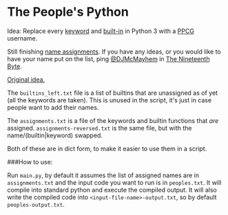 # The People's Python

Idea: Replace every [keyword](http://www.programiz.com/python-programming/keyword-list) and [built-in](https://docs.python.org/3/library/functions.html) in Python 3 with a [PPCG](https://codegolf.stackexchange.com/) username.

Still finishing [name assignments](https://github.com/DJMcMayhem/ThePeoplesPython/blob/master/assignments.txt). If you have any ideas, or you would like to have your name put on the list, ping [@DJMcMayhem](http://codegolf.stackexchange.com/users/31716/) in [The Nineteenth Byte](chat.stackexchange.com/rooms/240/the-nineteenth-byte).

[Original idea.](https://chat.stackexchange.com/transcript/message/30148665#30148665)

The `builtins_left.txt` file is a list of builtins that are unassigned as of yet (all the keywords are taken).  This is unused in the script, it's just in case people want to add their names.

The `assignments.txt` is a file of the keywords and builtin functions that _are_ assigned.  `assignments-reversed.txt` is the same file, but with the name/(builtin|keyword) swapped.

Both of these are in dict form, to make it easier to use them in a script.


###How to use:

Run `main.py`, by default it assumes the list of assigned names are in `assignments.txt` and the input code you want to run is in `peoples.txt`. It will compile into standard python and execute the compiled output. It will also write the compiled code into `<input-file-name>-output.txt`, so by default `peoples-output.txt`.
